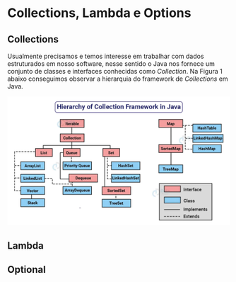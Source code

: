 # Collections, Lambda e Options

## Collections

Usualmente precisamos e temos interesse em trabalhar com dados estruturados em nosso software, nesse sentido o Java nos fornece um conjunto de classes e interfaces conhecidas como _Collection_. Na Figura 1 abaixo conseguimos observar a hierarquia do framework de _Collections_ em Java.

![collections_hierarchy](collections-hierarchy-java.jpg "Title")



## Lambda

## Optional

